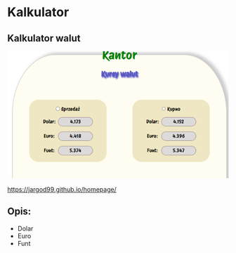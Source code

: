 # Kalkulator
## Kalkulator walut

![Kantor](images/2.png)

https://jargod99.github.io/homepage/

## Opis:
- Dolar
- Euro
- Funt
